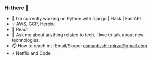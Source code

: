 ### Hi there 👋
<!--
**TheUsmanMirza/TheUsmanMirza** is a ✨ _special_ ✨ repository because its `README.md` (this file) appears on your GitHub profile. -->

- 🔭 I’m currently working on Python with Django | Flask | FastAPI
- 💡 AWS, GCP, Heroku
- 🌱 React
- 💬 Ask me about anything related to tech. I love to talk about new technologies.
- 📫 How to reach me: Email/Skype: usmanbashir.mirza@gmail.com
- ⚡  Netflix and Code.

